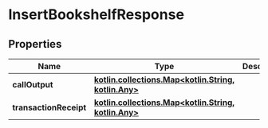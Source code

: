 
# InsertBookshelfResponse

## Properties
Name | Type | Description | Notes
------------ | ------------- | ------------- | -------------
**callOutput** | [**kotlin.collections.Map&lt;kotlin.String, kotlin.Any&gt;**](kotlin.Any.md) |  |  [optional]
**transactionReceipt** | [**kotlin.collections.Map&lt;kotlin.String, kotlin.Any&gt;**](kotlin.Any.md) |  |  [optional]



